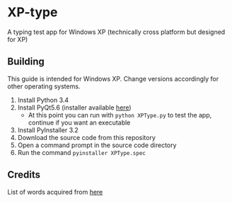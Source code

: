 # XP-type
A typing test app for Windows XP (technically cross platform but designed for XP)

## Building
This guide is intended for Windows XP. Change versions accordingly for other operating systems.
1. Install Python 3.4
2. Install PyQt5.6 (installer available [here](https://sourceforge.net/projects/pyqt/files/PyQt5/PyQt-5.6/))
    - At this point you can run with `python XPType.py` to test the app, continue if you want an executable
3. Install PyInstaller 3.2
4. Download the source code from this repository
5. Open a command prompt in the source code directory
6. Run the command `pyinstaller XPType.spec`

## Credits
List of words acquired from [here](https://www.ef-australia.com.au/english-resources/english-vocabulary/top-1000-words/)
